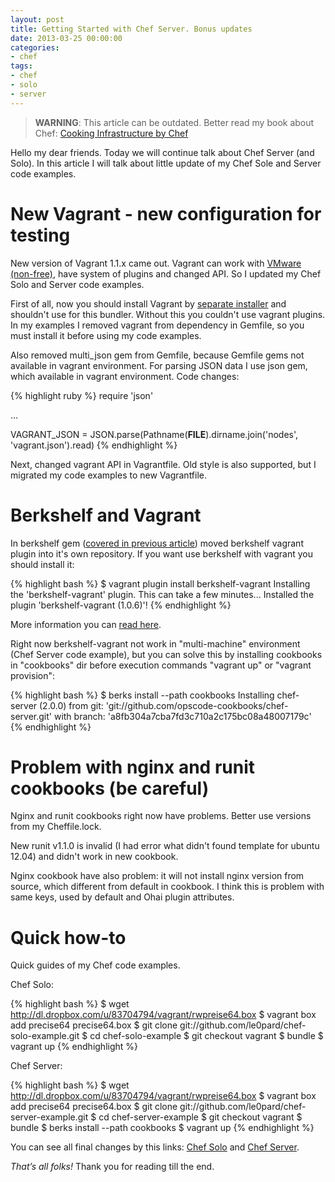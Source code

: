 ```yaml
---
layout: post
title: Getting Started with Chef Server. Bonus updates
date: 2013-03-25 00:00:00
categories:
- chef
tags:
- chef
- solo
- server
---
```


> **WARNING**: This article can be outdated. Better read my book about Chef: [Cooking Infrastructure by Chef](http://chef.leopard.in.ua/)

Hello my dear friends. Today we will continue talk about Chef Server (and Solo). In this article I will talk about little update of my Chef Sole and Server code examples.

# New Vagrant - new configuration for testing

New version of Vagrant 1.1.x came out. Vagrant can work with [VMware (non-free)](http://www.vagrantup.com/vmware), have system of plugins and changed API. So I updated my Chef Solo and Server code examples.

First of all, now you should install Vagrant by [separate installer](http://downloads.vagrantup.com/) and shouldn't use for this bundler. Without this you couldn't use vagrant plugins. In my examples I removed vagrant from dependency in Gemfile, so you must install it before using my code examples.

Also removed multi\_json gem from Gemfile, because Gemfile gems not available in vagrant environment. For parsing JSON data I use json gem, which available in vagrant environment. Code changes:

{% highlight ruby %}
require 'json'

...

VAGRANT_JSON = JSON.parse(Pathname(__FILE__).dirname.join('nodes', 'vagrant.json').read)
{% endhighlight %}

Next, changed vagrant API in Vagrantfile. Old style is also supported, but I migrated my code examples to new Vagrantfile.

# Berkshelf and Vagrant

In berkshelf gem ([covered in previous article](/2013/02/17/chef-server-getting-started-part-1/)) moved berkshelf vagrant plugin into it's own repository. If you want use berkshelf with vagrant you should install it:

{% highlight bash %}
$ vagrant plugin install berkshelf-vagrant
Installing the 'berkshelf-vagrant' plugin. This can take a few minutes...
Installed the plugin 'berkshelf-vagrant (1.0.6)'!
{% endhighlight %}

More information you can [read here](http://berkshelf.com/).

Right now berkshelf-vagrant not work in "multi-machine" environment (Chef Server code example), but you can solve this by installing cookbooks in "cookbooks" dir before execution commands "vagrant up" or "vagrant provision":

{% highlight bash %}
$ berks install --path cookbooks
Installing chef-server (2.0.0) from git: 'git://github.com/opscode-cookbooks/chef-server.git' with branch: 'a8fb304a7cba7fd3c710a2c175bc08a48007179c'
{% endhighlight %}

# Problem with nginx and runit cookbooks (be careful)

Nginx and runit cookbooks right now have problems. Better use versions from my Cheffile.lock.

New runit v1.1.0 is invalid (I had error what didn't found template for ubuntu 12.04) and didn't work in new cookbook.

Nginx cookbook have also problem: it will not install nginx version from source, which different from default in cookbook. I think this is problem with same keys, used by default and Ohai plugin attributes.

# Quick how-to

Quick guides of my Chef code examples.

Chef Solo:

{% highlight bash %}
$ wget http://dl.dropbox.com/u/83704794/vagrant/rwpreise64.box
$ vagrant box add precise64 precise64.box
$ git clone git://github.com/le0pard/chef-solo-example.git
$ cd chef-solo-example
$ git checkout vagrant
$ bundle
$ vagrant up
{% endhighlight %}

Chef Server:

{% highlight bash %}
$ wget http://dl.dropbox.com/u/83704794/vagrant/rwpreise64.box
$ vagrant box add precise64 precise64.box
$ git clone git://github.com/le0pard/chef-server-example.git
$ cd chef-server-example
$ git checkout vagrant
$ bundle
$ berks install --path cookbooks
$ vagrant up
{% endhighlight %}

You can see all final changes by this links: [Chef Solo](https://github.com/le0pard/chef-solo-example/tree/vagrant) and [Chef Server](https://github.com/le0pard/chef-server-example/tree/vagrant).


*That’s all folks!* Thank you for reading till the end.
